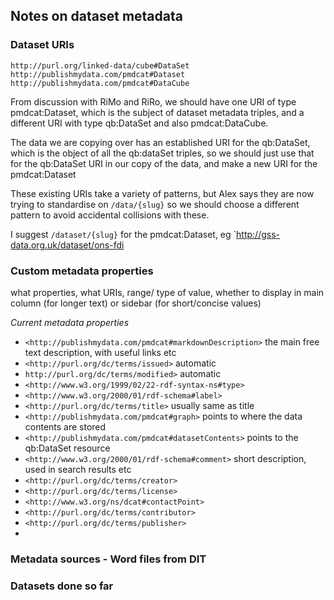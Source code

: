 ## Notes on dataset metadata

### Dataset URIs

```
http://purl.org/linked-data/cube#DataSet
http://publishmydata.com/pmdcat#Dataset
http://publishmydata.com/pmdcat#DataCube
```

From discussion with RiMo and RiRo, we should have one URI of type pmdcat:Dataset, which is the subject of dataset metadata triples, and a different URI with type qb:DataSet and also pmdcat:DataCube.

The data we are copying over has an established URI for the qb:DataSet, which is the object of all the <obs> qb:dataSet <ds> triples, so we should just use that for the  qb:DataSet URI in our copy of the data, and make a new URI for the pmdcat:Dataset
  
These existing URIs take a variety of patterns, but Alex says they are now trying to standardise on `/data/{slug}` so we should choose a different pattern to avoid accidental collisions with these.

I suggest `/dataset/{slug}` for the pmdcat:Dataset, eg `http://gss-data.org.uk/dataset/ons-fdi



### Custom metadata properties

what properties, what URIs, range/ type of value, whether to display in main column (for longer text) or sidebar (for short/concise values)

*Current metadata properties*


* `<http://publishmydata.com/pmdcat#markdownDescription>` the main free text description, with useful links etc
* `<http://purl.org/dc/terms/issued>` automatic
* `http://purl.org/dc/terms/modified>` automatic
* `<http://www.w3.org/1999/02/22-rdf-syntax-ns#type>`
* `<http://www.w3.org/2000/01/rdf-schema#label>` 
* `<http://purl.org/dc/terms/title>` usually same as title
* `<http://publishmydata.com/pmdcat#graph>` points to where the data contents are stored
* `<http://publishmydata.com/pmdcat#datasetContents>` points to the qb:DataSet resource
* `<http://www.w3.org/2000/01/rdf-schema#comment>` short description, used in search results etc
* `<http://purl.org/dc/terms/creator>`
* `<http://purl.org/dc/terms/license>`
* `<http://www.w3.org/ns/dcat#contactPoint>`
* `<http://purl.org/dc/terms/contributor>`
* `<http://purl.org/dc/terms/publisher>`
* 

### Metadata sources - Word files from DIT



### Datasets done so far

